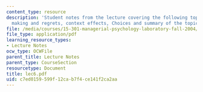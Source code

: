 ```yaml
---
content_type: resource
description: 'Student notes from the lecture covering the following topics: decision
  making and regrets, context effects, Choices and summary of the topics.'
file: /media/courses/15-301-managerial-psychology-laboratory-fall-2004/c7ed0159599f12cab7f4ce141f2ca2aa_lec6.pdf
file_type: application/pdf
learning_resource_types:
- Lecture Notes
ocw_type: OCWFile
parent_title: Lecture Notes
parent_type: CourseSection
resourcetype: Document
title: lec6.pdf
uid: c7ed0159-599f-12ca-b7f4-ce141f2ca2aa
---
```

